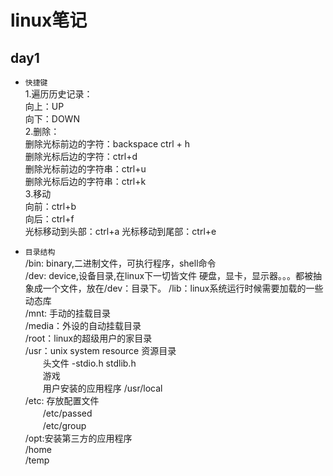linux笔记
====
## day1  
* `快捷键`  
    1.遍历历史记录：  
    向上：UP  
    向下：DOWN  
    2.删除：  
    删除光标前边的字符：backspace ctrl + h  
    删除光标后边的字符：ctrl+d  
    删除光标前边的字符串：ctrl+u  
    删除光标后边的字符串：ctrl+k  
    3.移动  
    向前：ctrl+b  
    向后：ctrl+f  
    光标移动到头部：ctrl+a
    光标移动到尾部：ctrl+e  
    
* `目录结构`  
  /bin: binary,二进制文件，可执行程序，shell命令  
  /dev: device,设备目录,在linux下一切皆文件 硬盘，显卡，显示器。。。都被抽象成一个文件，放在/dev：目录下。 
  /lib：linux系统运行时候需要加载的一些动态库  
  /mnt: 手动的挂载目录  
  /media：外设的自动挂载目录  
  /root：linux的超级用户的家目录  
  /usr：unix system resource 资源目录  
  　　头文件  -stdio.h stdlib.h  
  　　游戏  
  　　用户安装的应用程序 /usr/local  
  /etc: 存放配置文件  
  　　/etc/passed  
  　　/etc/group  
  /opt:安装第三方的应用程序   
  /home  
  /temp  
  
   


